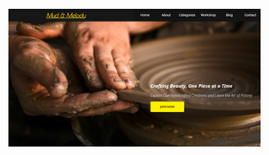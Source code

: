 ![Potterysite](https://github.com/Archu09/UI-Design-Work/blob/02411c710d3ade73c676bd4fb080150a93b36415/Matki_PotteryStudio/Images/Screen1.png)
